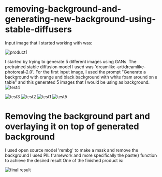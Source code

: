 # removing-background-and-generating-new-background-using-stable-diffusers

Input image that I started working with was:

![product1](https://github.com/devayushshukla14/removing-background-and-generating-new-background-using-stable-diffusers/assets/118262157/8a890ebb-decf-45ce-9d46-38244d91f510)

I started by trying to generate 5 different images using GANs. The pretrained stable diffusion model I used was 'dreamlike-art/dreamlike-photoreal-2.0'.
For the first input image, I used the prompt "Generate a background with orange and black background with white foam around on a table" and this generated 5 images that I would be using as background.
![test4](https://github.com/devayushshukla14/removing-background-and-generating-new-background-using-stable-diffusers/assets/118262157/21fecd72-19ce-45ff-bfbc-98de703965b1)

![test3](https://github.com/devayushshukla14/removing-background-and-generating-new-background-using-stable-diffusers/assets/118262157/7ade7b34-5261-4dc2-832d-7560b4f83808)
![test2](https://github.com/devayushshukla14/removing-background-and-generating-new-background-using-stable-diffusers/assets/118262157/8b06297e-a2af-4404-97fc-dbc7fdbc9956)
![test1](https://github.com/devayushshukla14/removing-background-and-generating-new-background-using-stable-diffusers/assets/118262157/285aaddb-1c4c-4db2-ab82-d7a19aa1bbc2)
![test5](https://github.com/devayushshukla14/removing-background-and-generating-new-background-using-stable-diffusers/assets/118262157/33631a99-cff2-4adb-b3c2-97a11ff5e3cb)


# Removing the background part and overlaying it on top of generated background

I used open source model 'rembg' to make a mask and remove the background
I used PIL framework and more specifically the paste() function to achieve the desired result
One of the finished product is:

![final result](https://github.com/devayushshukla14/removing-background-and-generating-new-background-using-stable-diffusers/assets/118262157/4fb20065-e349-4db8-b7da-eb1b6a9ce13d)

